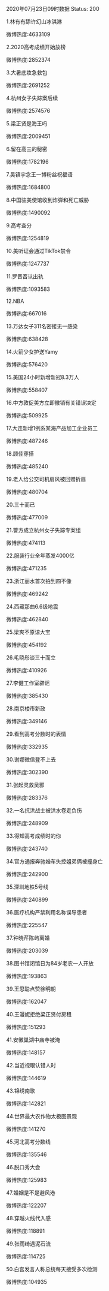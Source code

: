 2020年07月23日09时数据
Status: 200

1.林有有舔许幻山冰淇淋

微博热度:4633109

2.2020高考成绩开始放榜

微博热度:2852374

3.大暑底妆急救包

微博热度:2691252

4.杭州女子失踪案后续

微博热度:2574576

5.梁正贤是海王吗

微博热度:2009451

6.留在高三的秘密

微博热度:1782196

7.吴镇宇念王一博粉丝祝福语

微博热度:1684800

8.中国驻美使馆收到炸弹和死亡威胁

微博热度:1490092

9.高考查分

微博热度:1254819

10.美听证会通过TikTok禁令

微博热度:1247737

11.罗晋否认出轨

微博热度:1093583

12.NBA

微博热度:667016

13.万达女子311名密接无一感染

微博热度:638428

14.火箭少女护送Yamy

微博热度:576420

15.美国24小时新增新冠8.3万人

微博热度:558407

16.中方敦促美方立即撤销有关错误决定

微博热度:509925

17.大连新增1例系某海产品加工企业员工

微博热度:487246

18.顾佳穿搭

微博热度:485240

19.老人给公交司机扇风被回赠折扇

微博热度:480704

20.三十而已

微博热度:477009

21.警方成立杭州女子失踪专案组

微博热度:474113

22.服装行业全年蒸发4000亿

微博热度:471235

23.浙江丽水首次拍到四不像

微博热度:469242

24.西藏那曲6.6级地震

微博热度:462840

25.梁爽不原谅大宝

微博热度:454192

26.毛晓彤谈三十而立

微博热度:410926

27.李健工作室辟谣

微博热度:385430

28.南京楼市新政

微博热度:349146

29.看到高考分数时的表情

微博热度:332935

30.谢娜微信登不上去

微博热度:302390

31.张起灵救吴邪

微博热度:283376

32.一名抗洪战士被洪水卷走负伤

微博热度:248909

33.得知高考成绩时的你

微博热度:243740

34.官方通报奔驰婚车失控姐弟俩被撞身亡

微博热度:242900

35.深圳地铁5号线

微博热度:240899

36.医疗机构严禁利用名称误导患者

微博热度:225547

37.钟晓芹陈屿离婚

微博热度:203039

38.图书馆闭馆日为84岁老农一人开放

微博热度:193863

39.王思聪点赞徐明朝

微博热度:162047

40.王漫妮拒绝梁正贤付房租

微博热度:151293

41.安徽巢湖中庙寺被淹

微博热度:148157

42.当近视眼认错人时

微博热度:144619

43.锦绣南歌

微博热度:142821

44.世界最大农作物太极图景观

微博热度:141270

45.河北高考分数线

微博热度:135546

46.脱口秀大会

微博热度:125983

47.婚姻是不是避风港

微博热度:122207

48.穿越火线代入感

微博热度:118891

49.张雨绮遇泥石流

微博热度:114725

50.白宫发言人称总统每天接受多次检测

微博热度:104935

